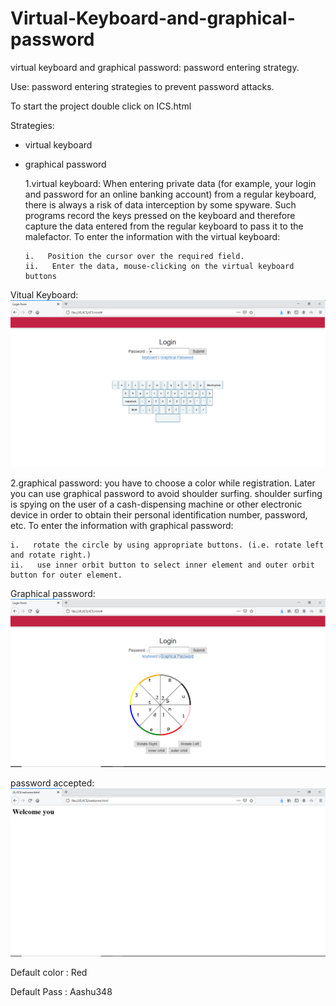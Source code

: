 # Virtual-Keyboard-and-graphical-password

virtual keyboard and graphical password: password entering strategy.

Use: password entering strategies to prevent password attacks.

To start the project double click on ICS.html

Strategies:

- virtual keyboard
- graphical password

  1.virtual keyboard: When entering private data (for example, your login and password for an online banking account) from a regular keyboard,
  there is always a risk of data interception by some spyware. Such programs record the keys pressed on the keyboard and therefore capture the
  data entered from the regular keyboard to pass it to the malefactor.
  To enter the information with the virtual keyboard:

      i.   Position the cursor over the required field.
      ii.   Enter the data, mouse-clicking on the virtual keyboard buttons

Vitual Keyboard:
![alt text](virtual_keyboard.PNG)

2.graphical password: you have to choose a color while registration. Later you can use graphical password to avoid shoulder surfing. shoulder
surfing is spying on the user of a cash-dispensing machine or other electronic device in order to obtain their personal identification number, password, etc.
To enter the information with graphical password:

    i.   rotate the circle by using appropriate buttons. (i.e. rotate left and rotate right.)
    ii.   use inner orbit button to select inner element and outer orbit button for outer element.

Graphical password:
![alt text](graphical_password.PNG)

password accepted:
![alt text](success.PNG)

Default color : Red

Default Pass : Aashu348
